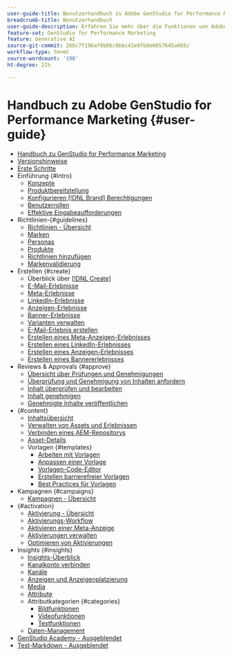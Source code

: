 ```yaml
---
user-guide-title: Benutzerhandbuch zu Adobe GenStudio for Performance Marketing
breadcrumb-title: Benutzerhandbuch
user-guide-description: Erfahren Sie mehr über die Funktionen von Adobe GenStudio for Performance Marketing. Erfahren Sie, wie Sie schnell markenkonforme Assets erstellen, Varianten generieren und Erlebnisse optimieren können.
feature-set: GenStudio for Performance Marketing
feature: Generative AI
source-git-commit: 26bc7f196af8b86c9bbc41e9fb8e6657645a065c
workflow-type: tm+mt
source-wordcount: '198'
ht-degree: 21%

---
```



# Handbuch zu Adobe GenStudio for Performance Marketing {#user-guide}

+ [Handbuch zu GenStudio for Performance Marketing](home.md)
+ [Versionshinweise](release-notes.md)
+ [Erste Schritte](get-started.md)
+ Einführung {#intro}
   + [Konzepte](concepts.md)
   + [Produktbereitstellung](product-provisioning.md)
   + [Konfigurieren [!DNL Brand] Berechtigungen](configure-brand-permissions.md)
   + [Benutzerrollen](user-roles.md)
   + [Effektive Eingabeaufforderungen](effective-prompts.md)
+ Richtlinien-{#guidelines}
   + [Richtlinien - Übersicht](guidelines/overview.md)
   + [Marken](guidelines/brands.md)
   + [Personas](guidelines/personas.md)
   + [Produkte](guidelines/products.md)
   + [Richtlinien hinzufügen](guidelines/add-guidelines.md)
   + [Markenvalidierung](guidelines/brand-validation.md)
+ Erstellen {#create}
   + Überblick über [[!DNL Create] ](create/overview.md)
   + [E-Mail-Erlebnisse](create/email-experiences.md)
   + [Meta-Erlebnisse](create/meta-experiences.md)
   + [LinkedIn-Erlebnisse](create/linkedin-experiences.md)
   + [Anzeigen-Erlebnisse](create/display-ad-experiences.md)
   + [Banner-Erlebnisse](create/banner-experiences.md)
   + [Varianten verwalten](create/manage-variants.md)
   + [E-Mail-Erlebnis erstellen](create/create-email-experience.md)
   + [Erstellen eines Meta-Anzeigen-Erlebnisses](create/create-meta-ad.md)
   + [Erstellen eines LinkedIn-Erlebnisses](create/create-linkedin.md)
   + [Erstellen eines Anzeigen-Erlebnisses](create/create-display-ad.md)
   + [Erstellen eines Bannererlebnisses](create/create-banner-experience.md)
+ Reviews &amp; Approvals {#approve}
   + [Übersicht über Prüfungen und Genehmigungen](approvals/overview.md)
   + [Überprüfung und Genehmigung von Inhalten anfordern](approvals/request-review.md)
   + [Inhalt überprüfen und bearbeiten](approvals/review-and-edit.md)
   + [Inhalt genehmigen](approvals/approve-content.md)
   + [Genehmigte Inhalte veröffentlichen](approvals/publish-content.md)
+ {#content}
   + [Inhaltsübersicht](content/overview.md)
   + [Verwalten von Assets und Erlebnissen](content/manage-assets.md)
   + [Verbinden eines AEM-Repositorys](content/connect-aem-repo.md)
   + [Asset-Details](content/asset-details.md)
   + Vorlagen {#templates}
      + [Arbeiten mit Vorlagen](content/use-templates.md)
      + [Anpassen einer Vorlage](content/customize-template.md)
      + [Vorlagen-Code-Editor](content/code-editor.md)
      + [Erstellen barrierefreier Vorlagen](content/accessibility-for-templates.md)
      + [Best Practices für Vorlagen](content/best-practices-for-templates.md)
+ Kampagnen {#campaigns}
   + [Kampagnen - Übersicht](campaigns/overview.md)
+ {#activation}
   + [Aktivierung - Übersicht](activation/overview.md)
   + [Aktivierungs-Workflow](activation/create-activation.md)
   + [Aktivieren einer Meta-Anzeige](activation/activate-meta-ad.md)
   + [Aktivierungen verwalten](activation/manage-activations.md)
   + [Optimieren von Aktivierungen](activation/troubleshooting.md)
+ Insights {#insights}
   + [Insights-Überblick](insights/overview.md)
   + [Kanalkonto verbinden](insights/connect-channel.md)
   + [Kanäle](insights/channels.md)
   + [Anzeigen und Anzeigenplatzierung](insights/ads.md)
   + [Media](insights/media.md)
   + [Attribute](insights/attributes.md)
   + Attributkategorien {#categories}
      + [Bildfunktionen](insights/image-features.md)
      + [Videofunktionen](insights/video-features.md)
      + [Textfunktionen](insights/text-features.md)
   + [Daten-Management](insights/data-management.md)
+ [GenStudio Academy - Ausgeblendet](genstudioacademy.md)
+ [Test-Markdown - Ausgeblendet](test-markdown.md)
